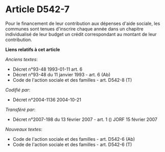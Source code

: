 # Article D542-7

Pour le financement de leur contribution aux dépenses d'aide sociale, les communes sont tenues d'inscrire chaque année dans
un chapitre individualisé de leur budget un crédit correspondant au montant de leur contribution.

**Liens relatifs à cet article**

_Anciens textes_:

  - Décret n°93-48 1993-01-11 art. 6
  - Décret n°93-48 du 11 janvier 1993 - art. 6 (Ab)
  - Code de l'action sociale et des familles - art. D542-8 (T)

_Codifié par_:

  - Décret n°2004-1136 2004-10-21

_Transféré par_:

  - Décret n°2007-198 du 13 février 2007 - art. 1 () JORF 15 février 2007

_Nouveaux textes_:

  - Code de l'action sociale et des familles - art. D542-6 (Ab)
  - Code de l'action sociale et des familles - art. D542-6 (T)
